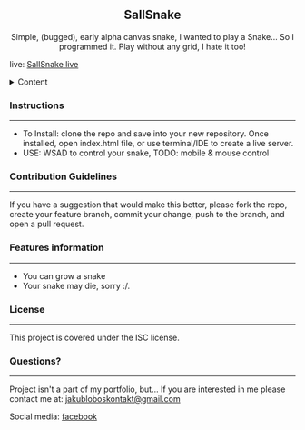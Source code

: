 

  <h2 align="center">SallSnake</h2>  
  <p align="center">Simple, (bugged), early alpha canvas snake, I wanted to play a Snake... So I programmed it. Play without any grid, I hate it too!</p>
  <p>live: <a href="https://sweet-halva-a20984.netlify.app/" target="_blank" rel="noopener">SallSnake live</a>
  
  <details>
    <summary>Content</summary>
    <ol>
      <li>
        <a href="#instructions">Installation Instructions</a>
      </li>
      <li><a href="#usage">Usage Information</a></li>
      <li><a href="#contributing">Contribution Guidelines</a></li>
      <li><a href="#features">Features list</a></li>
      <li><a href="#questions">Questions, and contact</a></li>
    </ol>
  </details>
  
  <h3 id="instructions">Instructions</h3>
  <hr>
  <ul>
    <li>To Install: clone the repo and save into your new repository. Once installed, open index.html file, or use terminal/IDE to create a live server.</li>
    <li>USE: WSAD to control your snake, TODO: mobile & mouse control</li>
  </ul>
  
  <h3 id="contributing">Contribution Guidelines</h3>
  <hr>
  <p>If you have a suggestion that would make this better, please fork the repo, create your feature branch, commit your change, push to the branch, and open a pull request.</p>
  
  <h3 id="features">Features information</h3>
  <hr>
  <ul>
    <li>You can grow a snake</li>
    <li>Your snake may die, sorry :/.</li>
  </ul>
  
  <h3 id="license">License</h3>
  <hr>
  <p>This project is covered under the ISC license.</p>

  
  <h3 id="questions">Questions?</h3>
  <hr>
  <p>Project isn't a part of my portfolio, but... If you are interested in me please contact me at: <a href="mailto:jakubloboskontakt@gmail.com">jakubloboskontakt@gmail.com</a></p>
  <p>Social media: <a href="https://www.facebook.com/profile.php?id=100014322582448" target="_blank" rel="noopener">facebook</a></p>
